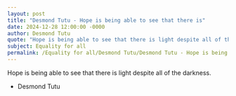 ```yaml
---
layout: post
title: "Desmond Tutu - Hope is being able to see that there is"
date: 2024-12-28 12:00:00 -0000
author: Desmond Tutu
quote: "Hope is being able to see that there is light despite all of the darkness."
subject: Equality for all
permalink: /Equality for all/Desmond Tutu/Desmond Tutu - Hope is being able to see that there is
---
```


Hope is being able to see that there is light despite all of the darkness.

- Desmond Tutu
